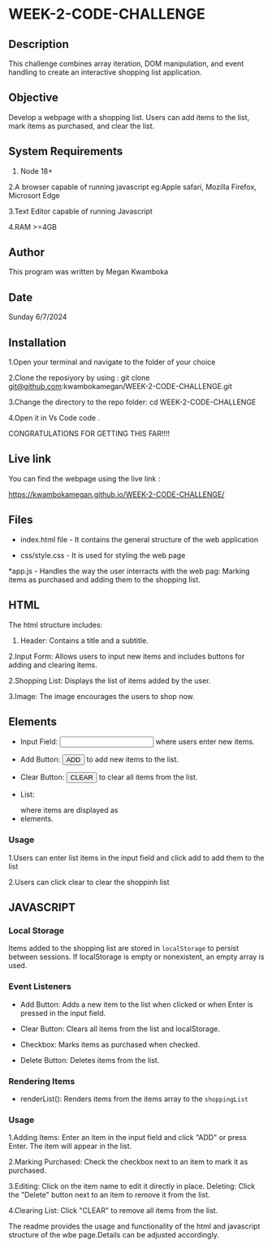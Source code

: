 # WEEK-2-CODE-CHALLENGE

## Description

This challenge combines array iteration, DOM manipulation, and event handling to create an interactive shopping list application.

## Objective 

Develop a webpage with a shopping list. Users can add items to the list, mark items as purchased, and clear the list.

## System Requirements

1. Node 18+

2.A browser capable of running javascript eg:Apple safari, Mozilla Firefox, Microsort Edge

3.Text Editor capable of running Javascript 

4.RAM >=4GB


## Author

This program was written by Megan Kwamboka 

## Date

Sunday 6/7/2024

## Installation 
 
 1.Open your terminal and navigate to the folder of your choice

 2.Clone the reposiyory by using : 
   git clone git@github.com:kwambokamegan/WEEK-2-CODE-CHALLENGE.git

 3.Change the directory to the repo folder:
   cd WEEK-2-CODE-CHALLENGE

 4.Open it in Vs Code 
   code .
 
 CONGRATULATIONS FOR GETTING THIS FAR!!!!

## Live link
 You can find the webpage using the live link : 

  https://kwambokamegan.github.io/WEEK-2-CODE-CHALLENGE/

  ## Files 

  * index.html file - It contains the general structure of the web application

  * css/style.css - It is used for styling the web page

  *app.js - Handles the way the user interracts with the web pag: Marking items as purchased and adding them to the shopping list.


 ## HTML

The html structure  includes:

1. Header: Contains a title and a subtitle.

2.Input Form: Allows users to input new items and includes buttons for adding and clearing items. 

2.Shopping List: Displays the list of items added by the user.

3.Image: The image encourages the users to shop now.


## Elements
* Input Field: <input type="text" id="itemInput"> where users enter new items.

* Add Button: <button id="addButton">ADD</button> to add new items to the list.

* Clear Button: <button id="clearButton">CLEAR</button> to clear all items from the list.

* List: <ul id="shoppingList"></ul> where items are displayed as <li> elements.

### Usage

 1.Users can enter list items in the input field and click add to add them to the list

 2.Users can click clear to clear the shoppinh list


## JAVASCRIPT

 ### Local Storage
Items added to the shopping list are stored in `localStorage` to persist between sessions. If localStorage is empty or nonexistent, an empty array is used.

### Event Listeners

* Add Button: Adds a new item to the list when clicked or when Enter is pressed in the input field. 

* Clear Button: Clears all items from the list and localStorage.

 * Checkbox: Marks items as purchased when checked.

* Delete Button: Deletes items from the list.

### Rendering Items

* renderList(): Renders items from the items array to the `shoppingList` 


### Usage

1.Adding Items: Enter an item in the input field and click "ADD" or press Enter. The item will appear in the list.

2.Marking Purchased: Check the checkbox next to an item to mark it as purchased.

3.Editing: Click on the item name to edit it directly in place.
Deleting: Click the "Delete" button next to an item to remove it from the list.

4.Clearing List: Click "CLEAR" to remove all items from the list.



The readme provides the usage and functionality of the html and javascript structure of the wbe page.Details can be adjusted accordingly.











